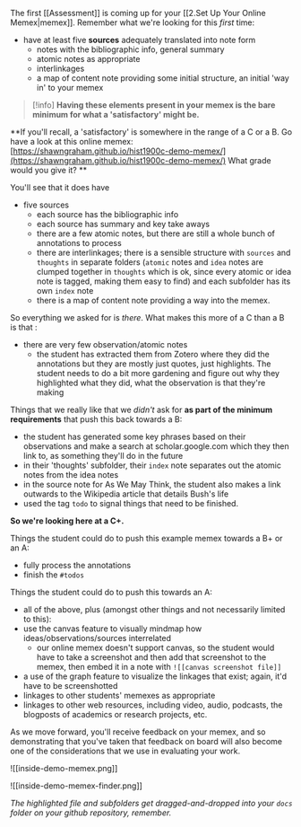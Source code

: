 The first [[Assessment]] is coming up for your [[2.Set Up Your Online Memex|memex]]. Remember what we're looking for this *first* time:

- have at least five **sources** adequately translated into note form
	- notes with the bibliographic info, general summary
	- atomic notes as appropriate
	- interlinkages
	- a map of content note providing some initial structure, an initial 'way in' to your memex

> [!info]
**Having these elements present in your memex is the bare minimum for what a 'satisfactory' might be.**

**If you'll recall, a 'satisfactory' is somewhere in the range of a C or a B. Go have a look at this online memex: [https://shawngraham.github.io/hist1900c-demo-memex/](https://shawngraham.github.io/hist1900c-demo-memex/) What grade would you give it? **

You'll see that it does have
- five sources
	- each source has the bibliographic info
	- each source has summary and key take aways
	- there are a few atomic notes, but there are still a whole bunch of annotations to process
	- there are interlinkages; there is a sensible structure with `sources` and `thoughts` in separate folders (`atomic` notes and `idea` notes are clumped together in `thoughts` which is ok, since every atomic or idea note is tagged, making them easy to find) and each subfolder has its own `index` note
	- there is a map of content note providing a way into the memex.

So everything we asked for is *there*. What makes this more of a C than a B is that :

- there are very few observation/atomic notes 
	- the student has extracted them from Zotero where they did the annotations but they are mostly just quotes, just highlights. The student needs to do a bit more gardening and figure out why they highlighted what they did, what the observation is that they're making

Things that we really like that we *didn't* ask for **as part of the minimum requirements** that push this back towards a B:

- the student has generated some key phrases based on their observations and make a search at scholar.google.com which they then link to, as something they'll do in the future
- in their 'thoughts' subfolder, their `index` note separates out the atomic notes from the idea notes
- in the source note for As We May Think, the student also makes a link outwards to the Wikipedia article that details Bush's life
- used the tag `todo` to signal things that need to be finished.

**So we're looking here at a C+.**

Things the student could do to push this example memex towards a B+ or an A:

+ fully process the annotations
+ finish the `#todos`

Things the student could do to push this towards an A:

+ all of the above, plus (amongst other things and not necessarily limited to this):
+ use the canvas feature to visually mindmap how ideas/observations/sources interrelated
	+ our online memex doesn't support canvas, so the student would have to take a screenshot and then add that screenshot to the memex, then embed it in a note with `![[canvas screenshot file]]`
+ a use of the graph feature to visualize the linkages that exist; again, it'd have to be screenshotted
+ linkages to other students' memexes as appropriate
+ linkages to other web resources, including video, audio, podcasts, the blogposts of academics or research projects, etc.

As we move forward, you'll receive feedback on your memex, and so demonstrating that you've taken that feedback on board will also become one of the considerations that we use in evaluating your work.

![[inside-demo-memex.png]]

![[inside-demo-memex-finder.png]]

_The highlighted file and subfolders get dragged-and-dropped into your `docs` folder on your github repository, remember._